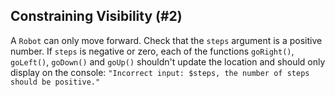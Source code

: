 ## Constraining Visibility (#2)

A `Robot` can only move forward. Check that the `steps` argument is a positive
number. If `steps` is negative or zero, each of the functions  `goRight()`,
`goLeft()`, `goDown()` and `goUp()` shouldn't update the location and should
only display on the console: `"Incorrect input: $steps, the number of steps
should be positive."`